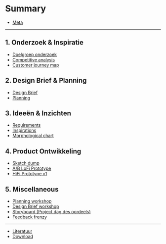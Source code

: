 # Summary

* [Meta](README.md)

---

## 1. Onderzoek & Inspiratie
* [Doelgroep onderzoek](research-and-inspiration/focus-group-research.md)
* [Competitive analysis](research-and-inspiration/competitive-analysis.md)
* [Customer journey map](research-and-inspiration/customer-journey.md)

## 2. Design Brief & Planning
* [Design Brief](designbrief-and-planning/design-brief.md)
* [Planning](designbrief-and-planning/planning.md)

## 3. Ideeën & Inzichten
* [Requirements](ideation-and-insights/requirements.md)
* [Inspirations]()
* [Morphological chart]()

## 4. Product Ontwikkeling
* [Sketch dump]()
* [A/B LoFi Prototype]()
* [HiFi Prototype v1]()

## 5. Miscellaneous
* [Planning workshop](misc/planning-workshop.md)
* [Design Brief workshop](misc/designbrief-workshop.md)
* [Storyboard (Project dag des oordeels)](misc/storyboard.md)
* [Feedback frenzy](misc/feedback-frenzy.md)

---

* [Literatuur](misc/LITERATURE.md)
* [Download](misc/DOWNLOAD.md)
